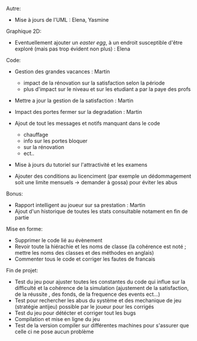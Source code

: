 
Autre:
- Mise à jours de l'UML : Elena, Yasmine 




Graphique 2D:
- Eventuellement ajouter un _easter egg_, à un endroit susceptible d'être exploré (mais pas trop évident non plus) : Elena





Code:
- Gestion des grandes vacances : Martin
    - impact de la rénovation sur la satisfaction selon la période
    - plus d'impact sur le niveau et sur les etudiant a par la paye des profs
- Mettre a jour la gestion de la satisfaction : Martin
- Impact des portes fermer sur la degradation : Martin


- Ajout de tout les messages et notifs manquant dans le code 
    - chauffage
    - info sur les portes bloquer
    - sur la rénovation
    - ect..
- Mise à jours du tutoriel sur l'attractivité et les examens
- Ajouter des conditions au licenciment (par exemple un dédommagement soit une limite mensuels -> demander à gossa) pour éviter les abus



Bonus:
- Rapport intelligent au joueur sur sa prestation : Martin
- Ajout d'un historique de toutes les stats consultable notament en fin de partie





Mise en forme:
- Supprimer le code lié au évènement
- Revoir toute la hiérachie et les noms de classe (la cohérence est noté ; mettre les noms des classes et des méthodes en anglais)
- Commenter tous le code et corriger les fautes de francais





Fin de projet:
- Test du jeu pour ajuster toutes les constantes du code qui influe sur la difficulté et la cohérence  de la simulation 
(ajustement de la satisfaction, de la réussite , des fonds, de la frequence des events ect...)
- Test pour rechercher les abus du système et des mechanique de jeu (stratégie antijeu) possible par le joueur pour les corrigés 
- Test du jeu pour détécter et corriger tout les bugs
- Compilation et mise en ligne du jeu
- Test de la version compiler sur différentes machines pour s'assurer que celle ci ne pose aucun problème
